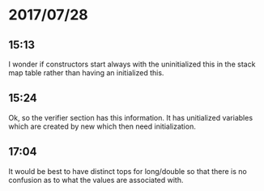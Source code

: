 # 2017/07/28

## 15:13

I wonder if constructors start always with the uninitialized this in the
stack map table rather than having an initialized this.

## 15:24

Ok, so the verifier section has this information. It has unitialized
variables which are created by new which then need initialization.

## 17:04

It would be best to have distinct tops for long/double so that there is no
confusion as to what the values are associated with.
